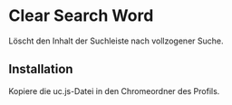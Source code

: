# Clear Search Word
Löscht den Inhalt der Suchleiste nach vollzogener Suche.


## Installation
Kopiere die uc.js-Datei in den Chromeordner des Profils.